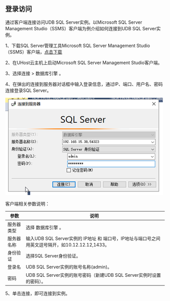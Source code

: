 ## 登录访问


通过客户端连接访问UDB SQL Server实例。以Microsoft SQL Server Management Studio（SSMS）客户端为例介绍如何连接到UDB SQL Server实例。

1、下载SQL Server管理工具Microsoft SQL Server Management Studio（SSMS）客户端，[点击下载](http://udb-files.cn-bj.ufileos.com/setups/SSMS-Setup-CHS.exe)

2、在UHost云主机上启动Microsoft SQL Server Management Studio客户端。

3、选择连接 > 数据库引擎 。

4、在弹出的连接到服务器对话框中输入登录信息，通过IP、端口、用户名、密码连接登录SQL Server。

![image](/images/0204sqlserver.png)

客户端相关参数说明：

|参数|说明|
|----|-------|
| 服务器类型| 选择 数据库引擎 。|
| 服务器名称| 输入UDB SQL Server实例的 IP地址 和 端口号，IP地址与端口号之间用英文逗号隔开，如10.12.12.12,1433。|
| 身份验证| 选择SQL Server身份验证。|
| 登录名| UDB SQL Server实例的账号名称(admin)。|
| 密码| UDB SQL Server实例的账号密码（新建UDB SQL Server实例时设置的密码）。|

5、单击连接，即可连接到实例。
